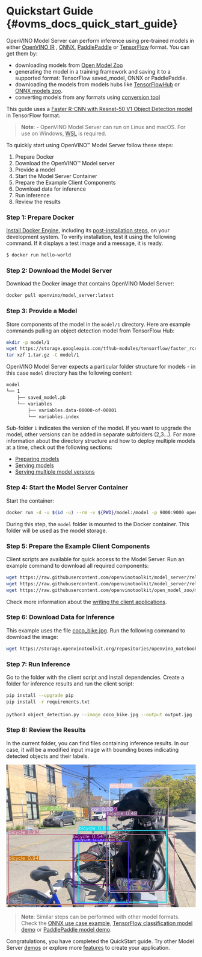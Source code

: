 # Quickstart Guide {#ovms_docs_quick_start_guide}

OpenVINO Model Server can perform inference using pre-trained models in either [OpenVINO IR](https://docs.openvino.ai/2024/documentation/openvino-ir-format/operation-sets.html)
, [ONNX](https://onnx.ai/), [PaddlePaddle](https://github.com/PaddlePaddle/Paddle) or [TensorFlow](https://www.tensorflow.org/) format. You can get them by:

- downloading models from [Open Model Zoo](https://storage.openvinotoolkit.org/repositories/open_model_zoo/)
- generating the model in a training framework and saving it to a supported format: TensorFlow saved_model, ONNX or PaddlePaddle.
- downloading the models from models hubs like [TensorFlowHub](https://www.tensorflow.org/hub) or [ONNX models zoo](https://github.com/onnx/models).
- converting models from any formats using [conversion tool](https://docs.openvino.ai/2024/openvino-workflow/model-preparation/convert-model-to-ir.html)

This guide uses a [Faster R-CNN with Resnet-50 V1 Object Detection model](https://tfhub.dev/tensorflow/faster_rcnn/resnet50_v1_640x640/1) in TensorFlow format.

> **Note**: - OpenVINO Model Server can run on Linux and macOS. For use on Windows, [WSL](https://docs.microsoft.com/en-us/windows/wsl/) is required.

To quickly start using OpenVINO™ Model Server follow these steps:
1. Prepare Docker
2. Download the OpenVINO™ Model server
3. Provide a model
4. Start the Model Server Container
5. Prepare the Example Client Components
6. Download data for inference
7. Run inference
8. Review the results

### Step 1: Prepare Docker

[Install Docker Engine](https://docs.docker.com/engine/install/), including its [post-installation steps](https://docs.docker.com/engine/install/linux-postinstall/), on your development system.
To verify installation, test it using the following command. If it displays a test image and a message, it is ready.

``` bash
$ docker run hello-world
```

### Step 2: Download the Model Server

Download the Docker image that contains OpenVINO Model Server:

```bash
docker pull openvino/model_server:latest
```

### Step 3: Provide a Model

Store components of the model in the `model/1` directory. Here are example commands pulling an object detection model from TensorFlow Hub:

```bash
mkdir -p model/1
wget https://storage.googleapis.com/tfhub-modules/tensorflow/faster_rcnn/resnet50_v1_640x640/1.tar.gz
tar xzf 1.tar.gz -C model/1
```

OpenVINO Model Server expects a particular folder structure for models - in this case `model` directory has the following content:
```bash
model
└── 1
    ├── saved_model.pb
    └── variables
        ├── variables.data-00000-of-00001
        └── variables.index
```

Sub-folder `1` indicates the version of the model. If you want to upgrade the model, other versions can be added in separate subfolders (2,3...).
For more information about the directory structure and how to deploy multiple models at a time, check out the following sections:
- [Preparing models](models_repository.md)
- [Serving models](starting_server.md)
- [Serving multiple model versions](model_version_policy.md)

### Step 4: Start the Model Server Container

Start the container:

```bash
docker run -d -u $(id -u) --rm -v ${PWD}/model:/model -p 9000:9000 openvino/model_server:latest --model_name faster_rcnn --model_path /model --port 9000
```
During this step, the `model` folder is mounted to the Docker container.  This folder will be used as the model storage.

### Step 5: Prepare the Example Client Components

Client scripts are available for quick access to the Model Server. Run an example command to download all required components:

```bash
wget https://raw.githubusercontent.com/openvinotoolkit/model_server/releases/2024/1/demos/object_detection/python/object_detection.py
wget https://raw.githubusercontent.com/openvinotoolkit/model_server/releases/2024/1/demos/object_detection/python/requirements.txt
wget https://raw.githubusercontent.com/openvinotoolkit/open_model_zoo/master/data/dataset_classes/coco_91cl.txt
```

Check more information about the [writing the client applications](./writing_app.md).

### Step 6: Download Data for Inference

This example uses the file [coco_bike.jpg](https://storage.openvinotoolkit.org/repositories/openvino_notebooks/data/data/image/coco_bike.jpg). Run the following command to download the image:

```bash
wget https://storage.openvinotoolkit.org/repositories/openvino_notebooks/data/data/image/coco_bike.jpg
```

### Step 7: Run Inference

Go to the folder with the client script and install dependencies. Create a folder for inference results and run the client script:

```bash
pip install --upgrade pip
pip install -r requirements.txt

python3 object_detection.py --image coco_bike.jpg --output output.jpg --service_url localhost:9000
```

### Step 8: Review the Results

In the current folder, you can find files containing inference results.
In our case, it will be a modified input image with bounding boxes indicating detected objects and their labels.

![Inference results](quickstart_result.jpeg)

> **Note**: Similar steps can be performed with other model formats. Check the [ONNX use case example](../demos/using_onnx_model/python/README.md),
[TensorFlow classification model demo](../demos/image_classification_using_tf_model/python/README.md)
or [PaddlePaddle model demo](../demos/segmentation_using_paddlepaddle_model/python/README.md).

Congratulations, you have completed the QuickStart guide. Try other Model Server [demos](../demos/README.md) or explore more [features](features.md) to create your application.
